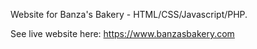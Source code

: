 Website for Banza's Bakery - HTML/CSS/Javascript/PHP.

See live website here: https://www.banzasbakery.com
